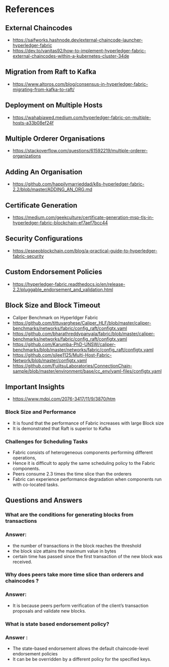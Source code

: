 # References

## External Chaincodes
- https://saifworks.hashnode.dev/external-chaincode-launcher-hyperledger-fabric
- https://dev.to/vanitas92/how-to-implement-hyperledger-fabric-external-chaincodes-within-a-kubernetes-cluster-34de

## Migration from Raft to Kafka
- https://www.altoros.com/blog/consensus-in-hyperledger-fabric-migrating-from-kafka-to-raft/

## Deployment on Multiple Hosts
- https://wahabjawed.medium.com/hyperledger-fabric-on-multiple-hosts-a33b08ef24f

## Multiple Orderer Organisations
- https://stackoverflow.com/questions/61592219/multiple-orderer-organizations

## Adding An Organisation
- https://github.com/happilymarrieddad/k8s-hyperledger-fabric-2.2/blob/master/ADDING_AN_ORG.md

## Certificate Generation
- https://medium.com/geekculture/certificate-generation-msp-tls-in-hyperledger-fabric-blockchain-ef7aef7bcc44

## Security Configurations
- https://espeoblockchain.com/blog/a-practical-guide-to-hyperledger-fabric-security

## Custom Endorsement Policies
- https://hyperledger-fabric.readthedocs.io/en/release-2.2/pluggable_endorsement_and_validation.html

## Block Size and Block Timeout
- Caliper Benchmark on Hyperldger Fabric
- https://github.com/tittuvarghese/Caliper_HLF/blob/master/caliper-benchmarks/networks/fabric/config_raft/configtx.yaml
- https://github.com/bharathreddypanyala/fabric/blob/master/caliper-benchmarks/networks/fabric/config_raft/configtx.yaml
- https://github.com/Karumba-PhD-UNSW/caliper-benchmarks/blob/master/networks/fabric/config_raft/configtx.yaml
- https://github.com/sjlee1125/Multi-Host-Fabric-Network/blob/master/configtx.yaml
- https://github.com/FujitsuLaboratories/ConnectionChain-sample/blob/master/environment/base/cc_env/yaml-files/configtx.yaml

## Important Insights
- https://www.mdpi.com/2076-3417/11/9/3870/htm

### Block Size and Performance
- It is found that the performance of Fabric increases with large Block size
- It is demonstrated that Raft is superior to Kafka

### Challenges for Scheduling Tasks
- Fabric consists of heterogeneous components performing different operations, 
- Hence it is difficult to apply the same scheduling policy to the Fabric components.
- Peers consume 2.3 times the time slice than the orderers 
- Fabric can experience performance degradation when components run with co-located tasks.

## Questions and Answers

### What are the conditions for generating blocks from transactions
### Answer: 
- the number of transactions in the block reaches the threshold
- the block size attains the maximum value in bytes
- certain time has passed since the first transaction of the new block was received. 

### Why does peers take more time slice than orderers and chaincodes ?
### Answer:
- It is because peers perform verification of the client’s transaction proposals and validate new blocks. 

### What is state based endorsement policy?
### Answer :
- The state-based endorsement allows the default chaincode-level endorsement policies
- It can be be overridden by a different policy for the specified keys.
